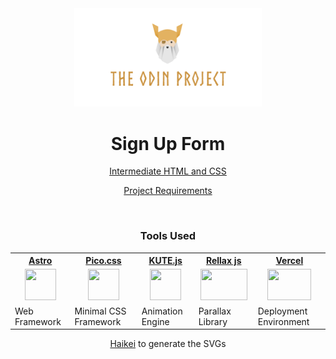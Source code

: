 <div align="center">
<a href="https://theodinproject.com/"><img src="https://github.com/yousefelassal/odin-recipes/blob/main/images/top%20logo.png?raw=true" width="300px" height="auto"></a>
<h1>Sign Up Form</h1>
<p><a href="https://www.theodinproject.com/paths/full-stack-javascript/courses/intermediate-html-and-css">Intermediate HTML and CSS</a></p>
<p><a href="https://www.theodinproject.com/lessons/node-path-intermediate-html-and-css-sign-up-form">Project Requirements</a></p>

<br>
  <h3>Tools Used</h3>
<table>
  <tr>
    <th><a href="https://astro.build/">Astro</a></th>
    <th><a href="https://picocss.com/">Pico.css</a></th>
    <th><a href="https://thednp.github.io/kute.js/">KUTE.js</a></th>
    <th><a href="https://dixonandmoe.com/rellax/">Rellax js</a></th>
    <th><a href="https://vercel.com/">Vercel</a></th>
  </tr>
  <tr>
    <td align="center"><a href="https://astro.build/"><img src="https://avatars.githubusercontent.com/u/44914786?s=280&v=4" width="50px" height="50px"></a></td>
    <td align="center"><a href="https://picocss.com/"><img src="https://picocss.com/img/schema.jpg" width="50px" height="50px"></a></td>
    <td align="center"><a href="https://thednp.github.io/kute.js/"><img src="https://www.saashub.com/images/app/service_logos/70/f206405f9ba6/large.png?1639988194" width="50px" height="50px"></a></td>
    <td align="center"><a href="https://dixonandmoe.com/rellax/"><img src="https://www.jquerypost.com/wp-content/uploads/2020/03/Rellax.js-Lightweight-vanilla-javascript.png" width="75px" height="50px"></a></td>
    <td align="center"><a href="https://vercel.com/"><img src="https://logowik.com/content/uploads/images/vercel1868.jpg" width="70px" height="50px"></a></td>
  </tr>
  <tr>
    <td>Web Framework</td>
    <td>Minimal CSS Framework</td>
    <td>Animation Engine</td>
    <td>Parallax Library</td>
    <td>Deployment Environment</td>
  </tr>
</table>
  <p><a href="https://haikei.app/">Haikei</a> to generate the SVGs</p>
 </div>
